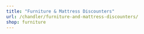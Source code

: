 ```yaml
---
title: "Furniture & Mattress Discounters"
url: /chandler/furniture-and-mattress-discounters/
shop: furniture
---
```

